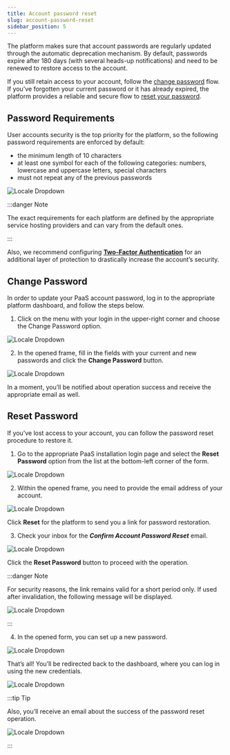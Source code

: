 ```yaml
---
title: Account password reset
slug: account-password-reset
sidebar_position: 5
---
```


The platform makes sure that account passwords are regularly updated through the automatic deprecation mechanism. By default, passwords expire after 180 days (with several heads-up notifications) and need to be renewed to restore access to the account.

If you still retain access to your account, follow the [change password](/docs/Account&Pricing/Account%20Password%20Reset#change-password) flow. If you’ve forgotten your current password or it has already expired, the platform provides a reliable and secure flow to [reset your password](/docs/Account&Pricing/Account%20Password%20Reset#reset-password).

## Password Requirements

User accounts security is the top priority for the platform, so the following password requirements are enforced by default:

- the minimum length of 10 characters
- at least one symbol for each of the following categories: numbers, lowercase and uppercase letters, special characters
- must not repeat any of the previous passwords

<div style={{
    display:'flex',
    justifyContent: 'center',
    margin: '0 0 1rem 0'
}}>

![Locale Dropdown](./img/AccountPasswordReset/01-password-requirements.png)

</div>

:::danger Note

The exact requirements for each platform are defined by the appropriate service hosting providers and can vary from the default ones.

:::

Also, we recommend configuring **[Two-Factor Authentication](/docs/Account&Pricing/Two-Factor%20Authentication)** for an additional layer of protection to drastically increase the account’s security.

## Change Password

In order to update your PaaS account password, log in to the appropriate platform dashboard, and follow the steps below.

1. Click on the menu with your login in the upper-right corner and choose the Change Password option.

<div style={{
    display:'flex',
    justifyContent: 'center',
    margin: '0 0 1rem 0'
}}>

![Locale Dropdown](./img/AccountPasswordReset/02-change-password-button.png)

</div>

2. In the opened frame, fill in the fields with your current and new passwords and click the **Change Password** button.

<div style={{
    display:'flex',
    justifyContent: 'center',
    margin: '0 0 1rem 0'
}}>

![Locale Dropdown](./img/AccountPasswordReset/03-change-password-dialog.png)

</div>

In a moment, you’ll be notified about operation success and receive the appropriate email as well.

## Reset Password

If you’ve lost access to your account, you can follow the password reset procedure to restore it.

1. Go to the appropriate PaaS installation login page and select the **Reset Password** option from the list at the bottom-left corner of the form.

<div style={{
    display:'flex',
    justifyContent: 'center',
    margin: '0 0 1rem 0'
}}>

![Locale Dropdown](./img/AccountPasswordReset/04-account-reset-password.png)

</div>

2. Within the opened frame, you need to provide the email address of your account.

<div style={{
    display:'flex',
    justifyContent: 'center',
    margin: '0 0 1rem 0'
}}>

![Locale Dropdown](./img/AccountPasswordReset/05-email-address-for-password-reset.png)

</div>

Click **Reset** for the platform to send you a link for password restoration.

3. Check your inbox for the **_Confirm Account Password Reset_** email.

<div style={{
    display:'flex',
    justifyContent: 'center',
    margin: '0 0 1rem 0'
}}>

![Locale Dropdown](./img/AccountPasswordReset/06-password-reset-confirmation-email.png)

</div>

Click the **Reset Password** button to proceed with the operation.

:::danger Note

For security reasons, the link remains valid for a short period only. If used after invalidation, the following message will be displayed.

<div style={{
    display:'flex',
    justifyContent: 'center',
    margin: '0 0 1rem 0'
}}>

![Locale Dropdown](./img/AccountPasswordReset/07-password-reset-expired-link.png)

</div>

:::

4. In the opened form, you can set up a new password.

<div style={{
    display:'flex',
    justifyContent: 'center',
    margin: '0 0 1rem 0'
}}>

![Locale Dropdown](./img/AccountPasswordReset/08-password-reset-form.png)

</div>

That’s all! You’ll be redirected back to the dashboard, where you can log in using the new credentials.

<div style={{
    display:'flex',
    justifyContent: 'center',
    margin: '0 0 1rem 0'
}}>

![Locale Dropdown](./img/AccountPasswordReset/09-account-password-changed.png)

</div>

:::tip Tip

Also, you’ll receive an email about the success of the password reset operation.

<div style={{
    display:'flex',
    justifyContent: 'center',
    margin: '0 0 1rem 0'
}}>

![Locale Dropdown](./img/AccountPasswordReset/10-account-password-changed-email.png)

</div>

:::
